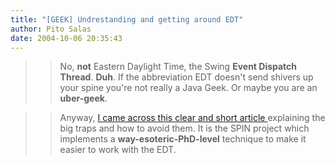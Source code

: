 ```yaml
---
title: "[GEEK] Undrestanding and getting around EDT"
author: Pito Salas
date: 2004-10-06 20:35:43
---
```


>>

>> No, **not** Eastern Daylight Time, the Swing **Event Dispatch Thread**.
**Duh**. If the abbreviation EDT doesn't send shivers up your spine you're not
really a Java Geek. Or maybe you are an **uber-geek**.

>>

>> Anyway, [I came across this clear and short article
](<http://spin.sourceforge.net/>)explaining the big traps and how to avoid
them. It is the SPIN project which implements a **way-esoteric-PhD-level**
technique to make it easier to work with the EDT.


